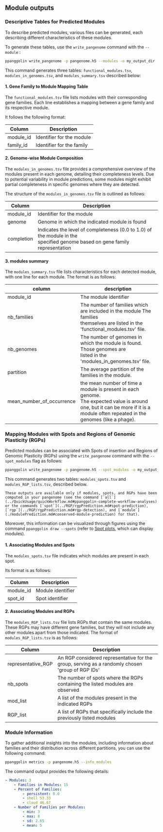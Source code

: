 ## Module outputs


### Descriptive Tables for Predicted Modules

To describe predicted modules, various files can be generated, each describing different characteristics of these modules.

To generate these tables, use the `write_pangenome` command with the `--module` :

```bash
ppanggolin write_pangenome -p pangenome.h5 --modules -o my_output_dir
```

This command generates three tables: `functional_modules.tsv`, `modules_in_genomes.tsv`, and `modules_summary.tsv` described below:


#### 1. Gene Family to Module Mapping Table

The `functional_modules.tsv` file lists modules with their corresponding gene families. Each line establishes a mapping between a gene family and its respective module. 

It follows the following format:

|Column|Description|
|------|------------|
|module_id| Identifier for the module|
|family_id| Identifier for the family|


#### 2. Genome-wise Module Composition

The `modules_in_genomes.tsv` file provides a comprehensive overview of the modules present in each genome, detailing their completeness levels. Due to potential variability in module predictions, some modules might exhibit partial completeness in specific genomes where they are detected.

The structure of the `modules_in_genomes.tsv` file is outlined as follows:

| Column       | Description                                   |
|--------------|-----------------------------------------------|
| module_id    | Identifier for the module                      |
| genome       | Genome in which the indicated module is found  |
| completion   | Indicates the level of completeness (0.0 to 1.0) of the module in the <br> specified genome based on gene family representation |


#### 3. modules summary

The `modules_summary.tsv` file lists  characteristics for each detected module, with one line for each module.
The format is as follows:

|column|description|
|------|------------|
|module_id| The module identifier|
|nb_families| The number of families which are included in the module The families <br> themselves are listed in the 'functional_modules.tsv' file.|
|nb_genomes|The number of genomes in which the module is found. Those genomes are <br> listed in the 'modules_in_genomes.tsv' file.|
|partition| The average partition of the families in the module.|
|mean_number_of_occurrence| the mean number of time a module is present in each genome. <br> The expected value is around one, but it can be more if it is a module often repeated in the genomes (like a phage).|


### Mapping Modules with Spots and Regions of Genomic Plasticity (RGPs)

Predicted modules can be associated with Spots of insertion and Regions of Genomic Plasticity (RGPs) using the `write_pangenome` command with the `--spot_modules` flag as follows:

```bash
ppanggolin write_pangenome -p pangenome.h5 --spot_modules -o my_output_dir
```

This command generates two tables: `modules_spots.tsv` and `modules_RGP_lists.tsv`, described below.

```{note}
These outputs are available only if modules, spots, and RGPs have been computed in your pangenome (see the command [`all`](../QuickUsage/quickWorkflow.md#ppanggolin-complete-workflow-analyses) or the commands [`spot`](../RGP/rgpPrediction.md#spot-prediction), [`rgp`](../RGP/rgpPrediction.md#rgp-detection), and [`module`](./modulePrediction.md#conserved-module-prediction) for that).
```

Moreover, this information can be visualized through figures using the command `ppanggolin draw --spots` (refer to [Spot plots](../RGP/rgpOutputs.md#draw-spots), which can display modules).

#### 1. Associating Modules and Spots

The `modules_spots.tsv` file indicates which modules are present in each spot.

Its format is as follows:

| Column     | Description        |
|------------|--------------------|
| module_id  | Module identifier  |
| spot_id    | Spot identifier    |

#### 2. Associating Modules and RGPs

The `modules_RGP_lists.tsv` file lists RGPs that contain the same modules. These RGPs may have different gene families, but they will not include any other modules apart from those indicated. The format of `modules_RGP_lists.tsv` is as follows:

| Column             | Description                                                                                       |
|--------------------|---------------------------------------------------------------------------------------------------|
| representative_RGP | An RGP considered representative for the group, serving as a randomly chosen 'group of RGP IDs'   |
| nb_spots           | The number of spots where the RGPs containing the listed modules are observed                     |
| mod_list           | A list of the modules present in the indicated RGPs                                                 |
| RGP_list           | A list of RGPs that specifically include the previously listed modules                             |



### Module Information

To gather additional insights into the modules, including information about families and their distribution across different partitions, you can use the following command:

```bash
ppanggolin metrics -p pangenome.h5 --info_modules
```

The command output provides the following details:

```yaml
- Modules: 3
	- Families in Modules: 15
	- Percent of Families: 
		- persistent: 0.0
		- shell 53.33
		- cloud 46.67
	- Number of Families per Modules:
		- min: 3
		- max: 8
		- sd: 2.65
		- mean: 5
```

